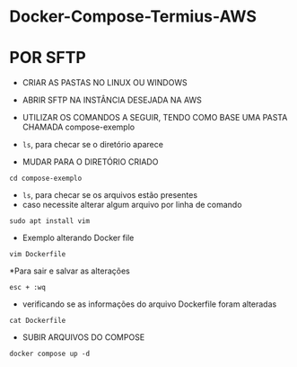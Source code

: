 # Docker-Compose-Termius-AWS

# POR SFTP

* CRIAR AS PASTAS NO LINUX OU WINDOWS
* ABRIR SFTP NA INSTÂNCIA DESEJADA NA AWS
* UTILIZAR OS COMANDOS A SEGUIR, TENDO COMO BASE UMA PASTA CHAMADA compose-exemplo

* ``` ls ```, para checar se o diretório aparece

* MUDAR PARA O DIRETÓRIO CRIADO

```
cd compose-exemplo
```
* ``` ls ```, para checar se os arquivos estão presentes
* caso necessite alterar algum arquivo por linha de comando
```
sudo apt install vim
```

* Exemplo alterando Docker file

```
vim Dockerfile
```

*Para sair e salvar as alterações

```
esc + :wq
```

* verificando se as informações do arquivo Dockerfile foram alteradas
  
```
cat Dockerfile
```

* SUBIR ARQUIVOS DO COMPOSE
  
```
docker compose up -d
```
